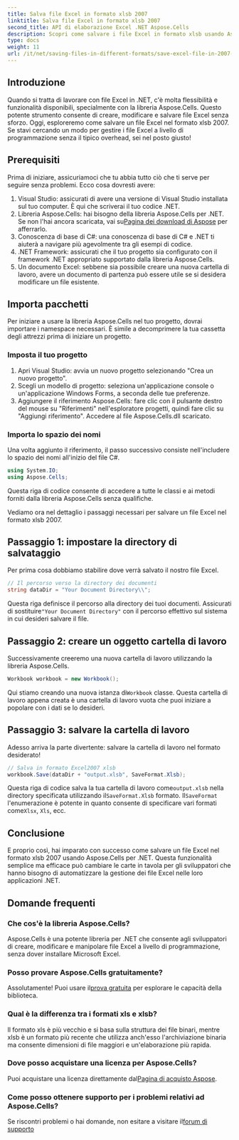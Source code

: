 ```yaml
---
title: Salva file Excel in formato xlsb 2007
linktitle: Salva file Excel in formato xlsb 2007
second_title: API di elaborazione Excel .NET Aspose.Cells
description: Scopri come salvare i file Excel in formato xlsb usando Aspose.Cells per .NET! Ti aspetta una guida passo passo con esempi pratici.
type: docs
weight: 11
url: /it/net/saving-files-in-different-formats/save-excel-file-in-2007-xlsb-format/
---
```

## Introduzione
Quando si tratta di lavorare con file Excel in .NET, c'è molta flessibilità e funzionalità disponibili, specialmente con la libreria Aspose.Cells. Questo potente strumento consente di creare, modificare e salvare file Excel senza sforzo. Oggi, esploreremo come salvare un file Excel nel formato xlsb 2007. Se stavi cercando un modo per gestire i file Excel a livello di programmazione senza il tipico overhead, sei nel posto giusto! 
## Prerequisiti
Prima di iniziare, assicuriamoci che tu abbia tutto ciò che ti serve per seguire senza problemi. Ecco cosa dovresti avere:
1. Visual Studio: assicurati di avere una versione di Visual Studio installata sul tuo computer. È qui che scriverai il tuo codice .NET. 
2. Libreria Aspose.Cells: hai bisogno della libreria Aspose.Cells per .NET. Se non l'hai ancora scaricata, vai su[Pagina dei download di Aspose](https://releases.aspose.com/cells/net/) per afferrarlo. 
3. Conoscenza di base di C#: una conoscenza di base di C# e .NET ti aiuterà a navigare più agevolmente tra gli esempi di codice.
4. .NET Framework: assicurati che il tuo progetto sia configurato con il framework .NET appropriato supportato dalla libreria Aspose.Cells.
5. Un documento Excel: sebbene sia possibile creare una nuova cartella di lavoro, avere un documento di partenza può essere utile se si desidera modificare un file esistente.
## Importa pacchetti
Per iniziare a usare la libreria Aspose.Cells nel tuo progetto, dovrai importare i namespace necessari. È simile a decomprimere la tua cassetta degli attrezzi prima di iniziare un progetto.
### Imposta il tuo progetto
1. Apri Visual Studio: avvia un nuovo progetto selezionando "Crea un nuovo progetto". 
2. Scegli un modello di progetto: seleziona un'applicazione console o un'applicazione Windows Forms, a seconda delle tue preferenze.
3. Aggiungere il riferimento Aspose.Cells: fare clic con il pulsante destro del mouse su "Riferimenti" nell'esploratore progetti, quindi fare clic su "Aggiungi riferimento". Accedere al file Aspose.Cells.dll scaricato.
### Importa lo spazio dei nomi
Una volta aggiunto il riferimento, il passo successivo consiste nell'includere lo spazio dei nomi all'inizio del file C#.
```csharp
using System.IO;
using Aspose.Cells;
```
Questa riga di codice consente di accedere a tutte le classi e ai metodi forniti dalla libreria Aspose.Cells senza qualifiche.

Vediamo ora nel dettaglio i passaggi necessari per salvare un file Excel nel formato xlsb 2007.
## Passaggio 1: impostare la directory di salvataggio
Per prima cosa dobbiamo stabilire dove verrà salvato il nostro file Excel.

```csharp
// Il percorso verso la directory dei documenti
string dataDir = "Your Document Directory\\";
```
 Questa riga definisce il percorso alla directory dei tuoi documenti. Assicurati di sostituire`"Your Document Directory"` con il percorso effettivo sul sistema in cui desideri salvare il file.
## Passaggio 2: creare un oggetto cartella di lavoro
Successivamente creeremo una nuova cartella di lavoro utilizzando la libreria Aspose.Cells.

```csharp
Workbook workbook = new Workbook();
```
 Qui stiamo creando una nuova istanza di`Workbook` classe. Questa cartella di lavoro appena creata è una cartella di lavoro vuota che puoi iniziare a popolare con i dati se lo desideri.
## Passaggio 3: salvare la cartella di lavoro
Adesso arriva la parte divertente: salvare la cartella di lavoro nel formato desiderato!
```csharp
// Salva in formato Excel2007 xlsb
workbook.Save(dataDir + "output.xlsb", SaveFormat.Xlsb);
```
 Questa riga di codice salva la tua cartella di lavoro come`output.xlsb` nella directory specificata utilizzando il`SaveFormat.Xlsb` formato. Il`SaveFormat` l'enumerazione è potente in quanto consente di specificare vari formati come`Xlsx`, `Xls`, ecc.
## Conclusione
E proprio così, hai imparato con successo come salvare un file Excel nel formato xlsb 2007 usando Aspose.Cells per .NET. Questa funzionalità semplice ma efficace può cambiare le carte in tavola per gli sviluppatori che hanno bisogno di automatizzare la gestione dei file Excel nelle loro applicazioni .NET.

## Domande frequenti
### Che cos'è la libreria Aspose.Cells?
Aspose.Cells è una potente libreria per .NET che consente agli sviluppatori di creare, modificare e manipolare file Excel a livello di programmazione, senza dover installare Microsoft Excel.
### Posso provare Aspose.Cells gratuitamente?
 Assolutamente! Puoi usare il[prova gratuita](https://releases.aspose.com/) per esplorare le capacità della biblioteca.
### Qual è la differenza tra i formati xls e xlsb?
Il formato xls è più vecchio e si basa sulla struttura dei file binari, mentre xlsb è un formato più recente che utilizza anch'esso l'archiviazione binaria ma consente dimensioni di file maggiori e un'elaborazione più rapida.
### Dove posso acquistare una licenza per Aspose.Cells?
 Puoi acquistare una licenza direttamente dal[Pagina di acquisto Aspose](https://purchase.aspose.com/buy).
### Come posso ottenere supporto per i problemi relativi ad Aspose.Cells?
 Se riscontri problemi o hai domande, non esitare a visitare il[forum di supporto](https://forum.aspose.com/c/cells/9)